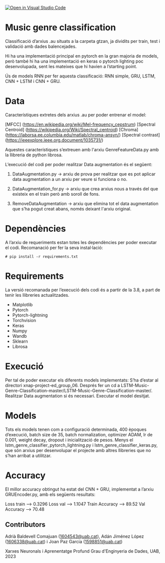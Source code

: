 [![Open in Visual Studio Code](https://classroom.github.com/assets/open-in-vscode-718a45dd9cf7e7f842a935f5ebbe5719a5e09af4491e668f4dbf3b35d5cca122.svg)](https://classroom.github.com/online_ide?assignment_repo_id=11122310&assignment_repo_type=AssignmentRepo)
# Music genre classification
Classificació d’arxius .au situats a la carpeta gtzan, ja dividits per train, test i validació amb dades balencejades.

Hi ha una implementació principal en pytorch en la gran majoria de models, però també hi ha una implementació en keras o pytorch lighting poc desenvolupada, sent les mateixes que hi havien a l’starting point.

Ús de models RNN per fer aquesta classificació: RNN simple, GRU, LSTM, CNN + LSTM i CNN + GRU.

# Data
Característiques extretes dels arxius .au per poder entrenar el model:

[MFCC] (https://en.wikipedia.org/wiki/Mel-frequency_cepstrum)
[Spectral Centroid] (https://wikipedia.org/Wiki/Spectral_centroid)
[Chroma] (https://laborsa.ee.columbia.edu/matlab/chroma-ansyn/)
[Spectral contrast] (https://ieeexplore.ieee.org.document/1035731/)

Aquestes característiques s’extreuen amb l'arxiu GenreFeatureData.py amb la llibreria de python librosa.

L’execució del codi per poder realitzar Data augmentation és el següent:

1. DataAugmentation.py → arxiu de prova per realitzar que es pot aplicar data augmentation a un arxiu per veure si funciona o no.

2. DataAugmentation_for.py → arxiu que crea arxius nous a través del que existeix en el train però amb soroll de fons.

3. RemoveDataAugmentation → arxiu que elimina tot el data augmentation que s’ha pogut creat abans, només deixant l'arxiu original.

# Dependències
A l’arxiu de requeriments estan totes les dependències per poder executar el codi. Recomanació per fer la seva instal·lació:

	# pip install -r requirements.txt

# Requirements
La versió recomanada per l’execució dels codi és a partir de la 3.8, a part de tenir les llibreries actualitzades.
- Matplotlib
- Pytorch
- Pytorch-lightning
- Torchvision
- Keras
- Numpy 
- Wandb
- Sklearn
- Librosa

# Execució
Per tal de poder executar els diferents models implementats:
S’ha d’estar al directori xnap-project-ed_group_06.
Després fer un cd a LSTM-Music-Genre-Classification-master/LSTM-Music-Genre-Classification-master/.
Realitzar Data augmentation si és necessari.
Executar el model desitjat.

# Models
Tots els models tenen com  a configuració determinada, 400 èpoques d’execució, batch size de 35, batch normalization, optimizer ADAM, lr de 0.001, weight decay, dropout i inicialització de pesos. Menys el lstm_genre_classifier_pytorch_lightning.py i lstm_genre_classifier_keras.py, que són arxius per desenvolupar el projecte amb altres llibreries que no s’han arribat a utilitzar. 

# Accuracy
El millor accuracy obtingut ha estat del CNN + GRU, implementat a l’arxiu GRUEncoder.py, amb els següents resultats:

Loss train --> 0.3296
Loss val --> 1.1047
Train Accuracy --> 89.52 
Val Accuracy --> 70.48


## Contributors
Adrià Baldevell Comajuan (1604543@uab.cat), Adán Jiménez López (1606338@uab.cat) i Joan Paz Garcia (1598851@uab.cat)

Xarxes Neuronals i Aprenentatge Profund
Grau d'Enginyeria de Dades, 
UAB, 2023
